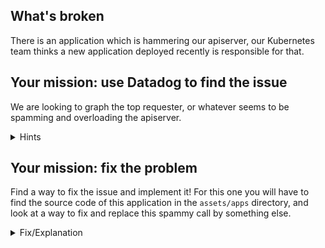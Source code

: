 ## What's broken

There is an application which is hammering our apiserver, our Kubernetes team
thinks a new application deployed recently is responsible for that.

## Your mission: use Datadog to find the issue

We are looking to graph the top requester, or whatever seems to
be spamming and overloading the apiserver.

<details>
<summary>Hints</summary>
The [Kubernetes audit logs](https://app.datadoghq.com/logs?cols=core_host%2Ccore_service&event&index=main&live=true&query=source%3Akubernetes.audit&stream_sort=desc) that we added earlier can be helpful to audit
whoever is making calls to the apiserver. You can use facets to filter on a
specific resources, URI or requester.<br/><br/>

Then click on "Analytics" in the logs view to display the log query as a metric.
</details>

## Your mission: fix the problem

Find a way to fix the issue and implement it! For this one you will have to find
the source code of this application in the `assets/apps` directory, and look at
a way to fix and replace this spammy call by something else.


<details>
<summary>Fix/Explanation</summary>
You can find in the application source code that it's listing pods with 2
methods: the first one is using a `List` request in a loop every second and the
other one is using a Kubernetes informer (a watch) which is only getting updates
whenever a pod is modified in Kubernetes, rather than requesting the list of all
pods all the time.<br/><br/>

In the source code this behavior is toggled by an env variable `USE_WATCH`, so
try to patch that in your `pod-lister` deployment and watch for the difference
in throughput to the apiserver.<br/><br/>

We included a sample patch as a solution:<br/><br/>
`kubectl patch deployment pod-lister --patch="$(cat assets/apps/fixes/pod-lister-fix.yaml)"`{{copy}}
</details>
